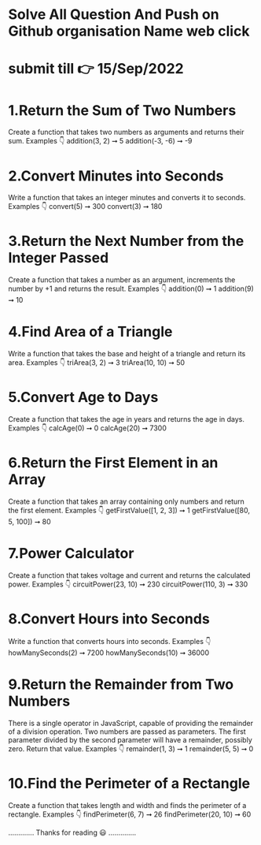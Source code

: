 # Solve All Question And Push on Github organisation  Name web click 
# submit till 👉 15/Sep/2022

# 1.Return the Sum of Two Numbers
Create a function that takes two numbers as arguments and returns their sum.
Examples 👇
addition(3, 2) ➞ 5
addition(-3, -6) ➞ -9
# 2.Convert Minutes into Seconds
Write a function that takes an integer minutes and converts it to seconds.
Examples 👇
convert(5) ➞ 300
convert(3) ➞ 180
# 3.Return the Next Number from the Integer Passed
Create a function that takes a number as an argument, increments the number by +1 and returns the result.
Examples 👇
addition(0) ➞ 1
addition(9) ➞ 10
# 4.Find Area of a Triangle
Write a function that takes the base and height of a triangle and return its area.
Examples 👇
triArea(3, 2) ➞ 3
triArea(10, 10) ➞ 50
# 5.Convert Age to Days
Create a function that takes the age in years and returns the age in days.
Examples 👇
calcAge(0) ➞ 0
calcAge(20) ➞ 7300
# 6.Return the First Element in an Array
Create a function that takes an array containing only numbers and return the first element.
Examples 👇
getFirstValue([1, 2, 3]) ➞ 1
getFirstValue([80, 5, 100]) ➞ 80
# 7.Power Calculator
Create a function that takes voltage and current and returns the calculated power.
Examples 👇
circuitPower(23, 10) ➞ 230
circuitPower(110, 3) ➞ 330
# 8.Convert Hours into Seconds
Write a function that converts hours into seconds.
Examples 👇
howManySeconds(2) ➞ 7200
howManySeconds(10) ➞ 36000
# 9.Return the Remainder from Two Numbers
There is a single operator in JavaScript, capable of providing the remainder of a division operation. Two numbers are passed as parameters. The first parameter divided by the second parameter will have a remainder, possibly zero. Return that value.
Examples 👇
remainder(1, 3) ➞ 1
remainder(5, 5) ➞ 0
# 10.Find the Perimeter of a Rectangle
Create a function that takes length and width and finds the perimeter of a rectangle.
Examples 👇
findPerimeter(6, 7) ➞ 26
findPerimeter(20, 10) ➞ 60


.............  Thanks for reading 😃  ..............



